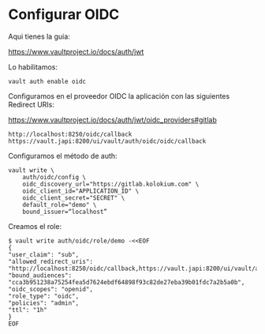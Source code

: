 # Configurar OIDC

Aqui tienes la guia:

https://www.vaultproject.io/docs/auth/jwt

Lo habilitamos:


    vault auth enable oidc

Configuramos en el proveedor OIDC la aplicación con las siguientes Redirect URIs:

https://www.vaultproject.io/docs/auth/jwt/oidc_providers#gitlab

    http://localhost:8250/oidc/callback
    https://vault.japi:8200/ui/vault/auth/oidc/oidc/callback

Configuramos el método de auth:

    vault write \
        auth/oidc/config \
        oidc_discovery_url="https://gitlab.kolokium.com" \
        oidc_client_id="APPLICATION_ID" \
        oidc_client_secret="SECRET" \
        default_role="demo" \
        bound_issuer=“localhost”

Creamos el role:

    $ vault write auth/oidc/role/demo -<<EOF
    {
    "user_claim": "sub",
    "allowed_redirect_uris": "http://localhost:8250/oidc/callback,https://vault.japi:8200/ui/vault/auth/oidc/oidc/callback",
    "bound_audiences": "cca3b951238a75254fea5d7624ebdf64898f93c82de27eba39b01fdc7a2b5a0b",
    "oidc_scopes": "openid",
    "role_type": "oidc",
    "policies": "admin",
    "ttl": "1h"
    }
    EOF
